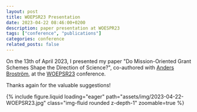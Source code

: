 ```yaml
---
layout: post
title: WOEPSR23 Presentation
date: 2023-04-22 08:46:00+0200
description: paper presentation at WOESPR23
tags: ["conference", "publications"]
categories: conference
related_posts: false
---
```


On the 13th of April 2023, I presented my paper "Do Mission-Oriented Grant Schemes Shape the Direction of Science?", co-authored with [Anders Broström](https://www.kth.se/profile/andbr), at the [WOEPSR23](https://www.ip.mpg.de/en/research/innovation-and-entrepreneurship-research/woepsr2023.html) conference.

Thanks again for the valuable suggestions!

{% include figure.liquid loading="eager" path="assets/img/2023-04-22-WOEPSR23.jpg" class="img-fluid rounded z-depth-1" zoomable=true %}
